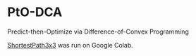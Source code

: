 # PtO-DCA
Predict-then-Optimize via Difference-of-Convex Programming

[ShortestPath3x3](ShortestPath3x3.ipynb) was run on Google Colab.
